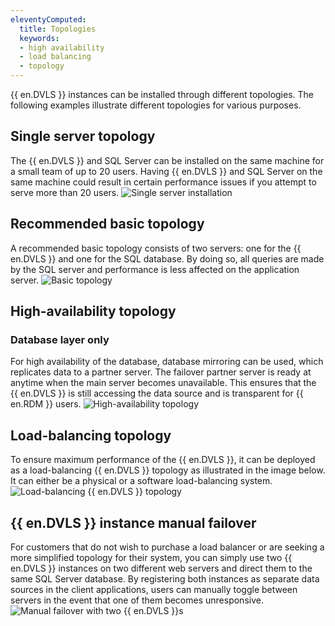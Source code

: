 ```yaml
---
eleventyComputed:
  title: Topologies
  keywords:
  - high availability
  - load balancing
  - topology
---
```

{{ en.DVLS }} instances can be installed through different topologies. The following examples illustrate different topologies for various purposes.

## Single server topology

The {{ en.DVLS }} and SQL Server can be installed on the same machine for a small team of up to 20 users. Having {{ en.DVLS }} and SQL Server on the same machine could result in certain performance issues if you attempt to serve more than 20 users.
![Single server installation](https://cdnweb.devolutions.net/docs/docs_en_server_RecommendedTopology-1.png)

## Recommended basic topology

A recommended basic topology consists of two servers: one for the {{ en.DVLS }} and one for the SQL database. By doing so, all queries are made by the SQL server and performance is less affected on the application server.
![Basic topology](https://cdnweb.devolutions.net/docs/docs_en_server_RecommendedTopology-2.png)

## High-availability topology

### Database layer only

For high availability of the database, database mirroring can be used, which replicates data to a partner server. The failover partner server is ready at anytime when the main server becomes unavailable. This ensures that the {{ en.DVLS }} is still accessing the data source and is transparent for {{ en.RDM }} users.
![High-availability topology](https://cdnweb.devolutions.net/docs/docs_en_server_RecommendedTopology-3.png)

## Load-balancing topology

To ensure maximum performance of the {{ en.DVLS }}, it can be deployed as a load-balancing {{ en.DVLS }} topology as illustrated in the image below. It can either be a physical or a software load-balancing system.
![Load-balancing {{ en.DVLS }} topology](https://cdnweb.devolutions.net/docs/docs_en_server_RecommendedTopology-4.png)

## {{ en.DVLS }} instance manual failover

For customers that do not wish to purchase a load balancer or are seeking a more simplified topology for their system, you can simply use two {{ en.DVLS }} instances on two different web servers and direct them to the same SQL Server database. By registering both instances as separate data sources in the client applications, users can manually toggle between servers in the event that one of them becomes unresponsive.
![Manual failover with two {{ en.DVLS }}s](https://cdnweb.devolutions.net/docs/docs_en_server_RecommendedTopology-5.png)
